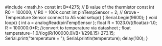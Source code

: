 #include <math.h>
const int B=4275;                 // B value of the thermistor
const int R0 = 100000;            // R0 = 100k
const int pinTempSensor = 2;     // Grove -Temperature Sensor connect to A5
void setup()
{
Serial.begin(9600);
}
void loop()
{
int a = analogRead(pinTempSensor );
float R = 1023.0/((float)a)-1.0;
R = 100000.0*R;
//convert to temperature via datasheet ;
float temperature=1.0/(log(R/100000.0)/B+1/298.15)-273.15;
Serial.print("temperature = ");
Serial.println(temperature);
delay(100);
}


